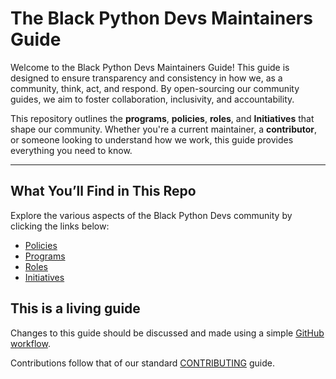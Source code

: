 # The Black Python Devs Maintainers Guide

Welcome to the Black Python Devs Maintainers Guide! This guide is designed to ensure transparency and consistency in how we, as a community, think, act, and respond. By open-sourcing our community guides, we aim to foster collaboration, inclusivity, and accountability.

This repository outlines the **programs**, **policies**, **roles**, and **Initiatives** that shape our community. Whether you're a current maintainer, a **contributor**, or someone looking to understand how we work, this guide provides everything you need to know.

---
## What You’ll Find in This Repo
Explore the various aspects of the Black Python Devs community by clicking the links below:
- [Policies](./policies/)
- [Programs](./programs/)
- [Roles](./roles)
- [Initiatives](./initiatives.md)

## This is a living guide

Changes to this guide should be discussed and made using a simple [GitHub workflow](https://blog.hubspot.com/website/github-flow).

Contributions follow that of our standard [CONTRIBUTING](https://github.com/BlackPythonDevs/.github/blob/main/CONTRIBUTING.md) guide.
